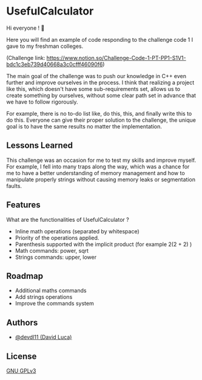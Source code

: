 # UsefulCalculator

Hi everyone ! 👋 

Here you will find an example of code responding to the challenge code 1 I gave to my freshman colleges.

(Challenge link: https://www.notion.so/Challenge-Code-1-PT-PP1-S1V1-bdc1c3eb739d40668a3c0cfff46090f6)

The main goal of the challenge was to push our knowledge in C++ even further and improve ourselves in the process.
I think that realizing a project like this, which doesn't have some sub-requirements set, allows us to create something by ourselves,
without some clear path set in advance that we have to follow rigorously. 

For example, there is no to-do list like, do this, this, and finally write this to do this.
Everyone can give their proper solution to the challenge, the unique goal is to have the same results no matter the implementation.


## Lessons Learned
This challenge was an occasion for me to test my skills and improve myself. For example, I fell into many traps along the way, which was a chance for me to have a better understanding of memory management and how to manipulate properly strings without causing memory leaks or segmentation faults.

## Features
What are the functionalities of UsefulCalculator ?

- Inline math operations (separated by whitespace)
- Priority of the operations applied.
- Parenthesis supported with the implicit product (for example 2(2 + 2) ) 
- Math commands: power, sqrt
- Strings commands: upper, lower

## Roadmap

- Additional maths commands
- Add strings operations
- Improve the commands system

## Authors

- [@devdl11 (David Luca)](https://www.github.com/devdl11)


## License

[GNU GPLv3](https://choosealicense.com/licenses/gpl-3.0)

